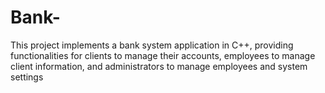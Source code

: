 # Bank-
This project implements a bank system application in C++, providing functionalities for clients to manage their accounts, employees to manage client information, and administrators to manage employees and system settings
